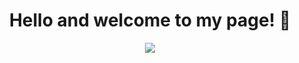 <h1 align=center>Hello and welcome to my page! 🗿</h1>

<p align="center">
  <img src="GitGub meme.gif" />
</p>
